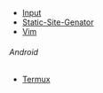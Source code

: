 
<!-- Docsify/note/IT/Software/ -->

* [Input](/IT/Software/Input/README.md)
* [Static-Site-Genator](/IT/Software/Static-Site-Genator/README.md)
* [Vim](/IT/Software/Vim/README.md)

###### Android

* [Termux](/IT/Software/Termux.md)
